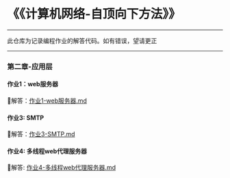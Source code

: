 ﻿# 《《计算机网络-自顶向下方法》》
---

此仓库为记录编程作业的解答代码。如有错误，望请更正

---

### 第二章-应用层

#### 作业1：web服务器
	
🚀解答：[作业1-web服务器.md](SocketProgramLab/lab1-webServer/作业1-webServer-解答.md)

#### 作业3: SMTP
🎁解答：[作业3-SMTP.md](SocketProgramLab/lab2-SMTP/作业4-SMTP-解答.md)

#### 作业4: 多线程web代理服务器
🛫解答: [作业4-多线程web代理服务器.md](SocketProgramLab/lab4-ProxyServer/作业4-多线程web代理服务器-解答.md)
